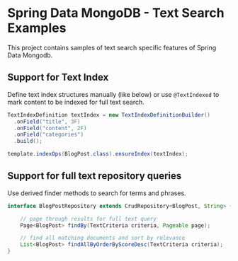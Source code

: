 # Spring Data MongoDB - Text Search Examples

This project contains samples of text search specific features of Spring Data Mongodb.

## Support for Text Index

Define text index structures manually (like below) or use `@TextIndexed` to mark content to be indexed for full text search.

```java
TextIndexDefinition textIndex = new TextIndexDefinitionBuilder()
  .onField("title", 3F)
  .onField("content", 2F)
  .onField("categories")
  .build();

template.indexOps(BlogPost.class).ensureIndex(textIndex);
```

## Support for full text repository queries

Use derived finder methods to search for terms and phrases.

```java
interface BlogPostRepository extends CrudRepository<BlogPost, String> {

    // page through results for full text query
	Page<BlogPost> findBy(TextCriteria criteria, Pageable page);

    // find all matching documents and sort by relevance
	List<BlogPost> findAllByOrderByScoreDesc(TextCriteria criteria);
}
```